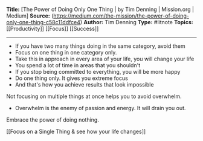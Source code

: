 ---
---
**Title:** [The Power of Doing Only One Thing | by Tim Denning | Mission.org | Medium]
**Source:** (https://medium.com/the-mission/the-power-of-doing-only-one-thing-c58c11ddfce4)
**Author:** Tim Denning
**Type:** #litnote 
**Topics:** [[Productivity]] [[Focus]] [[Success]]
   
----

- If you have two many things doing in the same category, avoid them
- Focus on one thing in one category only.
- Take this in approach in every area of your life, you will change your life
- You spend a lot of time in areas that you shouldn't
- If you stop being committed to everything, you will be more happy
- Do one thing only. It gives you extreme focus
- And that's how you achieve results that look impossible

Not focusing on multiple things at once helps you to avoid overwhelm.
- Overwhelm is the enemy of passion and energy. It will drain you out.

Embrace the power of doing nothing.

[[Focus on a Single Thing & see how your life changes]]